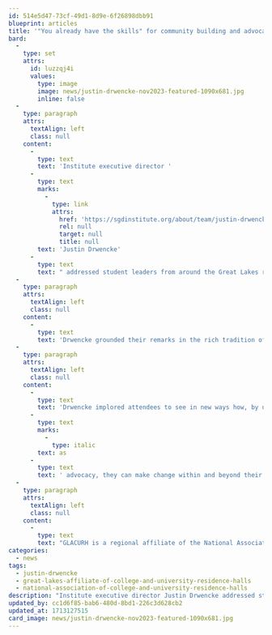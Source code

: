 ```yaml
---
id: 514e5d47-73cf-49d1-8d9e-6f26898dbb91
blueprint: articles
title: '"You already have the skills" for community building and advocacy, Drwencke tells student leaders'
bard:
  -
    type: set
    attrs:
      id: luzzqj4i
      values:
        type: image
        image: news/justin-drwencke-nov2023-featured-1090x681.jpg
        inline: false
  -
    type: paragraph
    attrs:
      textAlign: left
      class: null
    content:
      -
        type: text
        text: 'Institute executive director '
      -
        type: text
        marks:
          -
            type: link
            attrs:
              href: 'https://sgdinstitute.org/about/team/justin-drwencke'
              rel: null
              target: null
              title: null
        text: 'Justin Drwencke'
      -
        type: text
        text: " addressed student leaders from around the Great Lakes region in East Lansing earlier this month, keynoting an annual gathering of the Great Lakes Affiliate of College and University Residence Halls' (GLACURH)."
  -
    type: paragraph
    attrs:
      textAlign: left
      class: null
    content:
      -
        type: text
        text: 'Drwencke grounded their remarks in the rich tradition of student leaders building community, advocating, and creating change—with a very local connection as proof positive of the power of student activism. On screen before conference-goers, they projected a photo of a 1972 newspaper with the headline, "Oops, E. Lansing first with hiring law." The article went on to highlight how the Midwest town—the same place attendees were being hosted—beat out known liberal havens like San Francisco to first extend legal protections and rights to gay people thanks to organizing and lobbying from the Gay Liberation Movement, a student organization at Michigan State University.'
  -
    type: paragraph
    attrs:
      textAlign: left
      class: null
    content:
      -
        type: text
        text: 'Drwencke implored attendees to see in new ways how, by using their skills for community building '
      -
        type: text
        marks:
          -
            type: italic
        text: as
      -
        type: text
        text: ' advocacy, they can make change within and beyond their individual schools right now, while they are still students. They also introduced the Institute''s "Community Capacity Advocacy Framework," which is used to help assess the nonprofit organization''s partnerships and projects. '
  -
    type: paragraph
    attrs:
      textAlign: left
      class: null
    content:
      -
        type: text
        text: "GLACURH is a regional affiliate of the National Association of College and University Residence Halls and dedicated to the exchange of information to improve campus climate and develop strong leaders. Its annual Spring Leadership Conference was held at East Lansing's Kellogg Center from March 8-10, 2024."
categories:
  - news
tags:
  - justin-drwencke
  - great-lakes-affiliate-of-college-and-university-residence-halls
  - national-association-of-college-and-university-residence-halls
description: "Institute executive director Justin Drwencke addressed student leaders from around the Great Lakes region in East Lansing earlier this month, keynoting an annual gathering of the Great Lakes Affiliate of College and University Residence Halls' (GLACURH)."
updated_by: cc1d6f85-bab6-480d-8bd1-226c3d628cb2
updated_at: 1713127515
card_image: news/justin-drwencke-nov2023-featured-1090x681.jpg
---
```

